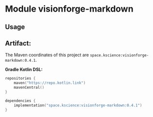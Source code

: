 # Module visionforge-markdown



## Usage

## Artifact:

The Maven coordinates of this project are `space.kscience:visionforge-markdown:0.4.1`.

**Gradle Kotlin DSL:**
```kotlin
repositories {
    maven("https://repo.kotlin.link")
    mavenCentral()
}

dependencies {
    implementation("space.kscience:visionforge-markdown:0.4.1")
}
```
